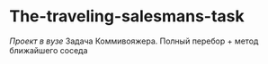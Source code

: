 # The-traveling-salesmans-task
*Проект в вузе* Задача Коммивояжера.
Полный перебор + метод ближайшего соседа
